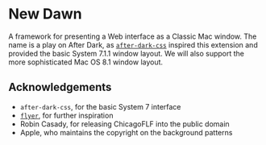 # New Dawn
A framework for presenting a Web interface as a Classic Mac window. The name is a play on After Dark, as [`after-dark-css`](https://github.com/bryanbraun/after-dark-css) inspired this extension and provided the basic System 7.1.1 window layout. We will also support the more sophisticated Mac OS 8.1 window layout.

## Acknowledgements
 - `after-dark-css`, for the basic System 7 interface
 - [`flyer`](https://www.masswerk.at/flyer/), for further inspiration
 - Robin Casady, for releasing ChicagoFLF into the public domain
 - Apple, who maintains the copyright on the background patterns
